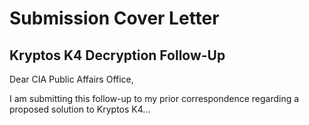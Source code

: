 # Submission Cover Letter
## Kryptos K4 Decryption Follow-Up

Dear CIA Public Affairs Office,

I am submitting this follow-up to my prior correspondence regarding a proposed solution to Kryptos K4...
